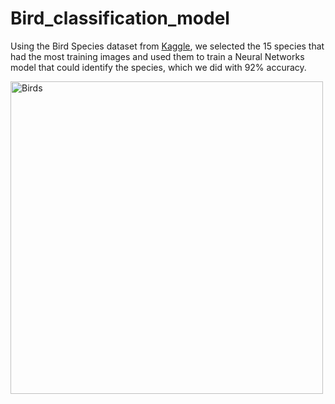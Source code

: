 # Bird_classification_model

Using the Bird Species dataset from [Kaggle](https://www.kaggle.com/gpiosenka/100-bird-species), we selected the 15 species that had the most training images and used them to train a Neural Networks model that could identify the species, which we did with 92% accuracy.

<img src="https://github.com/DieAbeCue/Bird_classification_model/assets/122420762/bae04f9a-8be5-4864-9351-8881c7084a9e" alt="Birds" width="500px" height="auto">
